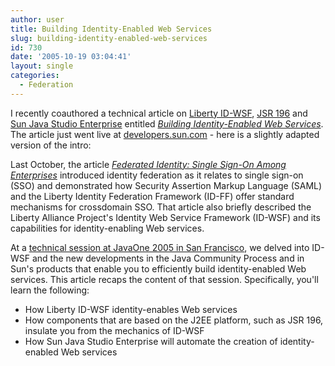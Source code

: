 ```yaml
---
author: user
title: Building Identity-Enabled Web Services
slug: building-identity-enabled-web-services
id: 730
date: '2005-10-19 03:04:41'
layout: single
categories:
  - Federation
---
```


I recently coauthored a technical article on [Liberty ID-WSF](http://www.projectliberty.org/resources/specifications.php#ID-WSF_Specs), [JSR 196](http://www.jcp.org/en/jsr/detail?id=196) and [Sun Java Studio Enterprise](http://www.sun.com/software/products/jsenterprise/index.xml) entitled [_Building Identity-Enabled Web Services_](http://developers.sun.com/prodtech/identserver/reference/techart/id-enabled-ws.html). The article just went live at [developers.sun.com](http://developers.sun.com/) - here is a slightly adapted version of the intro:

Last October, the article [_Federated Identity: Single Sign-On Among Enterprises_](http://developers.sun.com/prodtech/identserver/reference/techart/federated.html) introduced identity federation as it relates to single sign-on (SSO) and demonstrated how Security Assertion Markup Language (SAML) and the Liberty Identity Federation Framework (ID-FF) offer standard mechanisms for crossdomain SSO. That article also briefly described the Liberty Alliance Project's Identity Web Service Framework (ID-WSF) and its capabilities for identity-enabling Web services.

At a [technical session at JavaOne 2005 in San Francisco](http://mediacast.sun.com/share/superpat/TS-3269.pdf), we delved into ID-WSF and the new developments in the Java Community Process and in Sun's products that enable you to efficiently build identity-enabled Web services. This article recaps the content of that session. Specifically, you'll learn the following:

*   How Liberty ID-WSF identity-enables Web services
*   How components that are based on the J2EE platform, such as JSR 196, insulate you from the mechanics of ID-WSF
*   How Sun Java Studio Enterprise will automate the creation of identity-enabled Web services